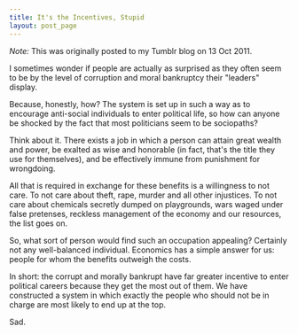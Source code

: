 ```yaml
---
title: It's the Incentives, Stupid
layout: post_page
---
```

*Note:* This was originally posted to my Tumblr blog on 13 Oct 2011.

I sometimes wonder if people are actually as surprised as they often seem to be by the level of corruption and moral bankruptcy their "leaders" display.

Because, honestly, how? The system is set up in such a way as to encourage anti-social individuals to enter political life, so how can anyone be shocked by the fact that most politicians seem to be sociopaths?

Think about it. There exists a job in which a person can attain great wealth and power, be exalted as wise and honorable (in fact, that's the title they use for themselves), and be effectively immune from punishment for wrongdoing.

All that is required in exchange for these benefits is a willingness to not care. To not care about theft, rape, murder and all other injustices. To not care about chemicals secretly dumped on playgrounds, wars waged under false pretenses, reckless management of the economy and our resources, the list goes on.

So, what sort of person would find such an occupation appealing? Certainly not any well-balanced individual. Economics has a simple answer for us: people for whom the benefits outweigh the costs.

In short: the corrupt and morally bankrupt have far greater incentive to enter political careers because they get the most out of them. We have constructed a system in which exactly the people who should not be in charge are most likely to end up at the top.

Sad.
